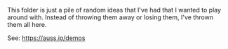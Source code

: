 This folder is just a pile of random ideas that I've had that I wanted to play around with. Instead of throwing them away or losing them, I've thrown them all here.

See: https://auss.io/demos